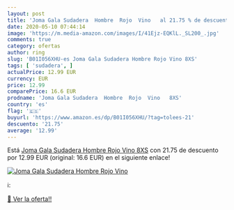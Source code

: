 ```yaml
---
layout: post
title: 'Joma Gala Sudadera  Hombre  Rojo  Vino   al 21.75 % de descuento'
date: 2020-05-10 07:44:14
image: 'https://m.media-amazon.com/images/I/41Ejz-EQKlL._SL200_.jpg'
comments: true
category: ofertas
author: ring
slug: 'B01I056XHU-es Joma Gala Sudadera Hombre Rojo Vino 8XS'
tags: [ 'sudadera', ]
actualPrice: 12.99 EUR
currency: EUR
price: 12.99
comparePrice: 16.6 EUR
prodname: 'Joma Gala Sudadera  Hombre  Rojo  Vino   8XS'
country: 'es'
flag: '🇪🇸'
buyurl: 'https://www.amazon.es/dp/B01I056XHU/?tag=tolees-21'
descuento: '21.75'
average: '12.99'
---
```


Está [Joma Gala Sudadera  Hombre  Rojo  Vino   8XS](https://www.amazon.es/dp/B01I056XHU/?tag=tolees-21) con 21.75 de descuento por 12.99 EUR (original: 16.6 EUR) en el siguiente enlace!

[![Joma Gala Sudadera  Hombre  Rojo  Vino  ](https://m.media-amazon.com/images/I/41Ejz-EQKlL._SL200_.jpg)](https://www.amazon.es/dp/B01I056XHU/?tag=tolees-21)

ℹ️:


[🛒 Ver la oferta!!](https://www.amazon.es/dp/B01I056XHU/?tag=tolees-21)
